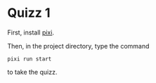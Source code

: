 # Quizz 1

First, install [pixi].

Then, in the project directory, type the command

    pixi run start

to take the quizz.


[pixi]: https://pixi.sh/latest/
